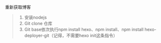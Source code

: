 ﻿﻿﻿﻿﻿﻿重新获取博客> 1. 安装nodejs> 2. Git clone 仓库> 3. Git base依次执行npm install hexo、npm install、npm install hexo-deployer-git（记得，不需要hexo init这条指令）
